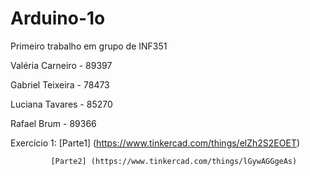 # Arduino-1o
Primeiro trabalho em grupo de INF351

Valéria Carneiro - 89397

Gabriel Teixeira - 78473

Luciana Tavares - 85270

Rafael Brum - 89366

Exercício 1: [Parte1] (https://www.tinkercad.com/things/elZh2S2EOET)

             [Parte2] (https://www.tinkercad.com/things/lGywAGGgeAs)
